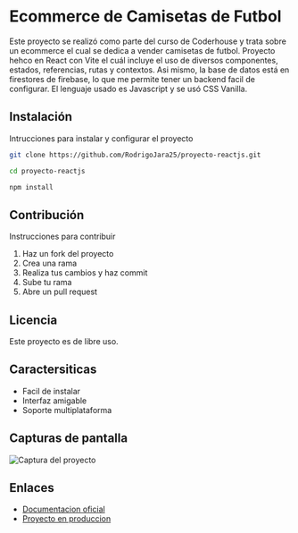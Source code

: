 # Ecommerce de Camisetas de Futbol

Este proyecto se realizó como parte del curso de Coderhouse y trata sobre un ecommerce el cual se dedica a vender camisetas de futbol. 
Proyecto hehco en React con Vite el cuál incluye el uso de diversos componentes, estados, referencias, rutas y contextos.
Asi mismo, la base de datos está en firestores de firebase, lo que me permite tener un backend facil de configurar.
El lenguaje usado es Javascript y se usó CSS Vanilla.

## Instalación

Intrucciones para instalar y configurar el proyecto

```bash
git clone https://github.com/RodrigoJara25/proyecto-reactjs.git

cd proyecto-reactjs

npm install
```

## Contribución

Instrucciones para contribuir

1. Haz un fork del proyecto
2. Crea una rama
3. Realiza tus cambios y haz commit
4. Sube tu rama
5. Abre un pull request

## Licencia

Este proyecto es de libre uso.

## Caractersiticas

- Facil de instalar
- Interfaz amigable
- Soporte multiplataforma

## Capturas de pantalla

![Captura del proyecto](https://cdn.iconscout.com/icon/free/png-256/free-react-logo-icon-download-in-svg-png-gif-file-formats--company-brand-world-logos-vol-4-pack-icons-282599.png?f=webp&w=256)

## Enlaces 

- [Documentacion oficial](https://es.react.dev/learn)
- [Proyecto en produccion](https://github.com/RodrigoJara25/proyecto-reactjs)

